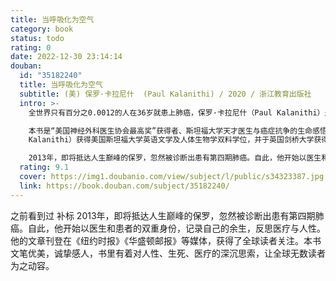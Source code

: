 ```yaml
---
title: 当呼吸化为空气
category: book
status: todo
rating: 0
date: 2022-12-30 23:14:14
douban:
  id: "35182240"
  title: 当呼吸化为空气
  subtitle: (美) 保罗·卡拉尼什  (Paul Kalanithi) / 2020 / 浙江教育出版社
  intro: >-
    全世界只有百分之0.0012的人在36岁就患上肺癌，保罗·卡拉尼什（Paul Kalanithi）是其中之一。当你读到这本书时，他已经不在人世。

    本书是“美国神经外科医生协会最高奖”获得者、斯坦福大学天才医生与癌症抗争的生命感悟。作者保罗·卡拉尼什（Paul
    Kalanithi）获得美国斯坦福大学英语文学及人体生物学双料学位，并于英国剑桥大学获得科学史与哲学研究硕士学位，以优异成绩获得美国耶鲁大学医学博士学位，即将获得斯坦福医学院外科教授职位并主持自己的研究室。

    2013年，即将抵达人生巅峰的保罗，忽然被诊断出患有第四期肺癌。自此，他开始以医生和患者的双重身份，记录自己的余生，反思医疗与人性。他的文章刊登在《纽约时报》《华盛顿邮报》等媒体，获得了全球读者关注。本书文笔优美，诚挚感人，书里有着对人性、生死、医疗的深沉思索，让全球无数读者为之动容。
  rating: 9.1
  cover: https://img1.doubanio.com/view/subject/l/public/s34323387.jpg
  link: https://book.douban.com/subject/35182240/
---
```


之前看到过 补标 2013年，即将抵达人生巅峰的保罗，忽然被诊断出患有第四期肺癌。自此，他开始以医生和患者的双重身份，记录自己的余生，反思医疗与人性。他的文章刊登在《纽约时报》《华盛顿邮报》等媒体，获得了全球读者关注。本书文笔优美，诚挚感人，书里有着对人性、生死、医疗的深沉思索，让全球无数读者为之动容。
